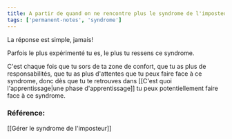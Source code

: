 ```yaml
---
title: A partir de quand on ne rencontre plus le syndrome de l'imposteur
tags: ['permanent-notes', 'syndrome']
---
```


La réponse est simple, jamais! 

Parfois le plus expérimenté tu es, le plus tu ressens ce syndrome. 

C'est chaque fois que tu sors de ta zone de confort, que tu as plus de responsabilités, que tu as plus d'attentes que tu peux faire face à ce syndrome, donc dès que tu te retrouves dans [[C'est quoi l'apprentissage|une phase d'apprentissage]] tu peux potentiellement faire face à ce syndrome. 

### Référence: 
[[Gérer le syndrome de l'imposteur]]